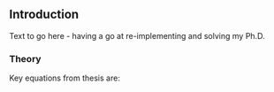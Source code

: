 ## Introduction

Text to go here - having a go at re-implementing and solving my Ph.D.

### Theory

Key equations from thesis are: